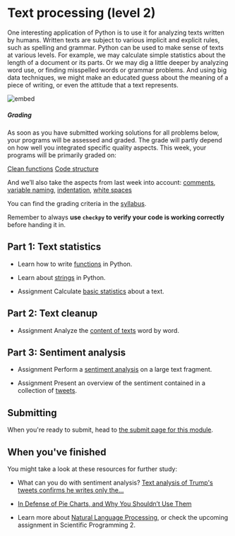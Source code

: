 # Text processing (level 2)

One interesting application of Python is to use it for analyzing texts written by humans. Written texts are subject to various implicit and explicit rules, such as spelling and grammar. Python can be used to make sense of texts at various levels. For example, we may calculate simple statistics about the length of a document or its parts. Or we may dig a little deeper by analyzing word use, or finding misspelled words or grammar problems. And using big data techniques, we might make an educated guess about the meaning of a piece of writing, or even the attitude that a text represents.

![embed](https://player.vimeo.com/video/233508920)

##### Grading

As soon as you have submitted working solutions for all problems below, your programs will be assessed and graded. The grade will partly depend on how well you integrated specific quality aspects. This week, your programs will be primarily graded on:

[Clean functions](/reference/style-guide#functions)
[Code structure](/reference/style-guide#structure)

And we’ll also take the aspects from last week into account: [comments](/reference/style-guide#comments), [variable naming](/reference/style-guide#variables), [indentation](/reference/style-guide#indentation), [white spaces](/reference/style-guide#blank-lines-and-extra-spaces)

You can find the grading criteria in the [syllabus](/syllabus#feedback).

Remember to always **use `checkpy` to verify your code is working correctly** before handing it in.

## Part 1: Text statistics

- Learn how to write [functions](/text/functions) in Python.

- Learn about [strings](/text/strings) in Python.

- <span class="badge badge-primary">Assignment</span> Calculate [basic statistics](/text/statistics) about a text.

## Part 2: Text cleanup

- <span class="badge badge-primary">Assignment</span> Analyze the [content of texts](/text/words) word by word.

## Part 3: Sentiment analysis

- <span class="badge badge-primary">Assignment</span> Perform a [sentiment analysis](/text/sentiment) on a large text fragment.

- <span class="badge badge-primary">Assignment</span> Present an overview of the sentiment contained in a collection of [tweets](/text/tweets).

## Submitting

When you're ready to submit, head to [the submit page for this module](/text/submit).

## When you've finished

You might take a look at these resources for further study:

- What can you do with sentiment analysis? [Text analysis of Trump's tweets confirms he writes only the...](http://varianceexplained.org/r/trump-tweets/)

- [In Defense of Pie Charts, and Why You Shouldn’t Use Them](https://medium.com/@KristinHenry/in-defense-of-pie-charts-and-why-you-shouldnt-use-them-df2e8ccb5f76)

- Learn more about [Natural Language Processing](http://www.ling.helsinki.fi/kit/2008s/clt231/nltk-0.9.5/doc/en/book.html), or check the upcoming assignment in Scientific Programming 2.
